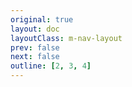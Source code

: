 ```yaml
---
original: true
layout: doc
layoutClass: m-nav-layout
prev: false
next: false
outline: [2, 3, 4]
---
```


<style src="/.vitepress/theme/style/nav.css"></style>

<script setup>
import { AUDIO_DATA } from '/.vitepress/theme/untils/navigation_data/audio'
</script>





<MNavLinks v-for="{title, items} in AUDIO_DATA" :title="title" :items="items"/>